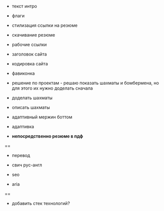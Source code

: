 + текст интро

+ флаги

+ стилизация ссылки на резюме

+ скачивание резюме

+ рабочие ссылки

+ заголовок сайта

+ кодировка сайта

+ фавиконка

+ решение по проектам - решаю показать шахматы и бомбермена, но для этого их нужно доделать сначала

- доделать шахматы

- описать шахматы

- адаптивный мержин боттом

- адаптивка

- **непосредственно резюме в пдф**

==

- перевод

- свич рус-англ

- seo

- aria

==

- добавить стек технологий?


